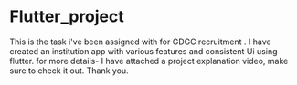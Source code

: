 # Flutter_project
This is the task i've been assigned with for GDGC recruitment . I have created an institution app with various features and consistent Ui using flutter. for more details- I have attached a project explanation video, make sure to check it out. Thank you.
